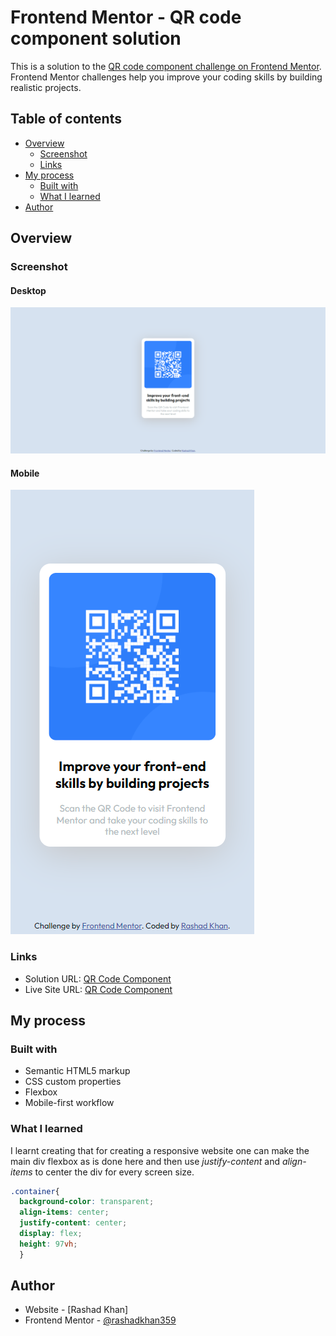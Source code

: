 # Frontend Mentor - QR code component solution

This is a solution to the [QR code component challenge on Frontend Mentor](https://www.frontendmentor.io/challenges/qr-code-component-iux_sIO_H). Frontend Mentor challenges help you improve your coding skills by building realistic projects. 

## Table of contents

- [Overview](#overview)
  - [Screenshot](#screenshot)
  - [Links](#links)
- [My process](#my-process)
  - [Built with](#built-with)
  - [What I learned](#what-i-learned)
- [Author](#author)

## Overview

### Screenshot

#### Desktop
![Desktop Preview](screenshots/iteration1-desktop.png)

#### Mobile
![Mobile Preview](screenshots/iteration1-mobile.png)

### Links

- Solution URL: [QR Code Component](https://www.frontendmentor.io/solutions/qr-code-component-1rAq_4ISI7)
- Live Site URL: [QR Code Component](https://qr-code-component-ashy-three.vercel.app/)

## My process

### Built with

- Semantic HTML5 markup
- CSS custom properties
- Flexbox
- Mobile-first workflow

### What I learned

I learnt creating that for creating a responsive website one can make the main div flexbox as is done here and then use *justify-content* and *align-items* to center the div for every screen size.

```css
.container{
  background-color: transparent; 
  align-items: center;
  justify-content: center;
  display: flex;
  height: 97vh;
  }
```

## Author

- Website - [Rashad Khan]
- Frontend Mentor - [@rashadkhan359](https://www.frontendmentor.io/profile/rashadkhan359)

